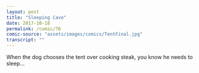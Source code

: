 ```yaml
---
layout: post
title: "Sleeping Cave"
date: 2017-10-18
permalink: /comic/76
comic-source: "assets/images/comics/TentFinal.jpg"
transcript: ""
---
```


When the dog chooses the tent over cooking steak, you know he needs to sleep...

